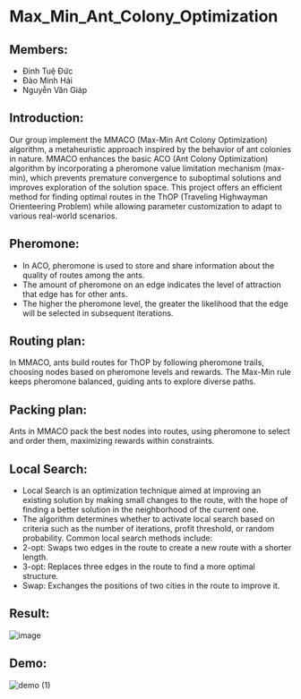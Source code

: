 # Max_Min_Ant_Colony_Optimization
## Members:
- Đinh Tuệ Đức
- Đào Minh Hải
- Nguyễn Văn Giáp
## Introduction:
Our group implement the MMACO (Max-Min Ant Colony Optimization) algorithm, a metaheuristic approach inspired by the behavior of ant colonies in nature. MMACO enhances the basic ACO (Ant Colony Optimization) algorithm by incorporating a pheromone value limitation mechanism (max-min), which prevents premature convergence to suboptimal solutions and improves exploration of the solution space. This project offers an efficient method for finding optimal routes in the ThOP (Traveling Highwayman Orienteering Problem) while allowing parameter customization to adapt to various real-world scenarios.
## Pheromone:
- In ACO, pheromone is used to store and share information about the quality of routes among the ants.
- The amount of pheromone on an edge indicates the level of attraction that edge has for other ants.
- The higher the pheromone level, the greater the likelihood that the edge will be selected in subsequent iterations.
## Routing plan: 
In MMACO, ants build routes for ThOP by following pheromone trails, choosing nodes based on pheromone levels and rewards. The Max-Min rule keeps pheromone balanced, guiding ants to explore diverse paths.
## Packing plan:
Ants in MMACO pack the best nodes into routes, using pheromone to select and order them, maximizing rewards within constraints.
## Local Search:
- Local Search is an optimization technique aimed at improving an existing solution by making small changes to the route, with the hope of finding a better solution in the neighborhood of the current one.
- The algorithm determines whether to activate local search based on criteria such as the number of iterations, profit threshold, or random probability.
Common local search methods include:
- 2-opt: Swaps two edges in the route to create a new route with a shorter length.
- 3-opt: Replaces three edges in the route to find a more optimal structure.
- Swap: Exchanges the positions of two cities in the route to improve it.
## Result:
![image](https://github.com/user-attachments/assets/1ac7f2d4-dc8b-4235-93fe-cd3258a2bd53)

## Demo:
![demo (1)](https://github.com/user-attachments/assets/1acd4655-5041-4e23-98a3-976be740dec1)

